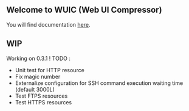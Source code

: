 ## Welcome to WUIC (Web UI Compressor) 

You will find documentation [here](http://gdrouet.github.io/wuic/).

## WIP

Working on 0.3.1 ! TODO :
- Unit test for HTTP resource
- Fix magic number
- Externalize configuration for SSH command execution waiting time (default 3000L)
- Test FTPS resources
- Test HTTPS resources
